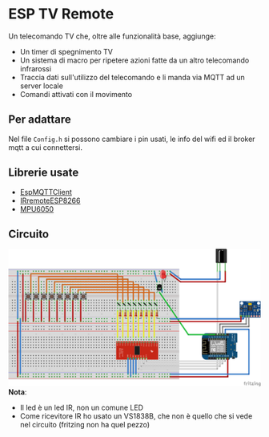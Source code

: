 # ESP TV Remote
Un telecomando TV che, oltre alle funzionalità base, aggiunge:
- Un timer di spegnimento TV
- Un sistema di macro per ripetere azioni fatte da un altro telecomando infrarossi
- Traccia dati sull'utilizzo del telecomando e li manda via MQTT ad un server locale
- Comandi attivati con il movimento

## Per adattare
Nel file `Config.h` si possono cambiare i pin usati, le info del wifi ed il broker mqtt a cui connettersi.  

## Librerie usate
* [EspMQTTClient](https://github.com/plapointe6/EspMQTTClient)
* [IRremoteESP8266](https://github.com/crankyoldgit/IRremoteESP8266)
* [MPU6050](https://github.com/electroniccats/mpu6050)

## Circuito
![](./circuit/circuit_bb.png)
**Nota**: 
- Il led è un led IR, non un comune LED  
- Come ricevitore IR ho usato un VS1838B, che non è quello che si vede nel circuito (fritzing non ha quel pezzo)